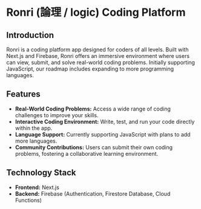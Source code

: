 # Ronri (論理 / logic) Coding Platform

## Introduction

Ronri is a coding platform app designed for coders of all levels. Built with Next.js and Firebase, Ronri offers an immersive environment where users can view, submit, and solve real-world coding problems. Initially supporting JavaScript, our roadmap includes expanding to more programming languages.

## Features

- **Real-World Coding Problems:** Access a wide range of coding challenges to improve your skills.
- **Interactive Coding Environment:** Write, test, and run your code directly within the app.
- **Language Support:** Currently supporting JavaScript with plans to add more languages.
- **Community Contributions:** Users can submit their own coding problems, fostering a collaborative learning environment.

## Technology Stack

- **Frontend:** Next.js
- **Backend:** Firebase (Authentication, Firestore Database, Cloud Functions)
